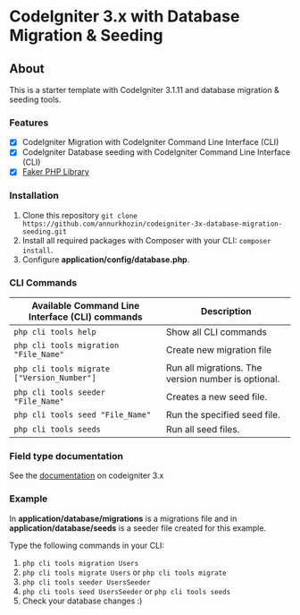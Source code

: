 # CodeIgniter 3.x with Database Migration & Seeding

## About

This is a starter template with CodeIgniter 3.1.11 and database migration & seeding tools.

### Features

- [x] CodeIgniter Migration with CodeIgniter Command Line Interface (CLI)
- [x] CodeIgniter Database seeding with CodeIgniter Command Line Interface (CLI)
- [x] [Faker PHP Library](https://github.com/fzaninotto/Faker)

### Installation

1. Clone this repository
   `git clone https://github.com/annurkhozin/codeigniter-3x-database-migration-seeding.git`
2. Install all required packages with Composer with your CLI: `composer install`.
3. Configure **application/config/database.php**.

### CLI Commands

| Available Command Line Interface (CLI) commands | Description                                         |
| ----------------------------------------------- | --------------------------------------------------- |
| `php cli tools help`                            | Show all CLI commands                               |
| `php cli tools migration "File_Name"`           | Create new migration file                           |
| `php cli tools migrate ["Version_Number"]`      | Run all migrations. The version number is optional. |
| `php cli tools seeder "File_Name"`              | Creates a new seed file.                            |
| `php cli tools seed "File_Name"`                | Run the specified seed file.                        |
| `php cli tools seeds`                           | Run all seed files.                                 |

### Field type documentation

See the [documentation](https://codeigniter.com/userguide3/libraries/migration.html) on codeigniter 3.x

### Example

In **application/database/migrations** is a migrations file and in **application/database/seeds** is a seeder file created for this example.

Type the following commands in your CLI:

1. `php cli tools migration Users`
2. `php cli tools migrate Users` or `php cli tools migrate`
3. `php cli tools seeder UsersSeeder`
4. `php cli tools seed UsersSeeder` or `php cli tools seeds`
5. Check your database changes :)
